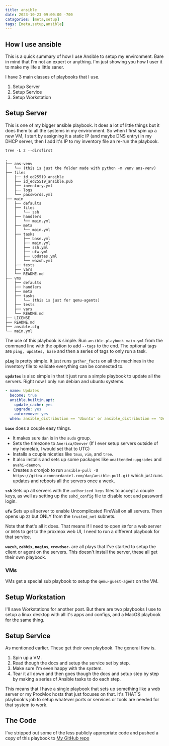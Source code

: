 ```yaml
---
title: ansible
date: 2023-10-23 09:00:00 -700
catagories: [meta,setup]
tags: [meta,setup,ansible]
---
```


## How I use ansible

This is a quick summary of how I use Ansible to setup my environment. Bare in mind that I'm not an expert or anything. I'm just showing you how I user it to make my life a little saner.

I have 3 main classes of playbooks that I use.

1. Setup Server
2. Setup Service
3. Setup Workstation

## Setup Server

This is one of my bigger ansible playbook. It does a lot of little things but it does them to all the systems in my environment. So when I first spin up a new VM, I start by assigning it a static IP (and maybe DNS entry) in my DHCP server, then I add it's IP to my inventory file an re-run the playbook.

``` text
tree -L 2 --dirsfirst

.
├── ans-venv
│   └── (this is just the folder made with python -m venv ans-venv)
├── files
│   ├── id_ed25519_ansible
│   ├── id_ed25519_ansible.pub
│   ├── inventory.yml
│   ├── logs
│   └── passwords.yml
├── main
│   ├── defaults
│   ├── files
│   │   └── ssh
│   ├── handlers
│   │   └── main.yml
│   ├── meta
│   │   └── main.yml
│   ├── tasks
│   │   ├── base.yml
│   │   ├── main.yml
│   │   ├── ssh.yml
│   │   ├── ufw.yml
│   │   ├── updates.yml
│   │   └── wazuh.yml
│   ├── tests
│   ├── vars
│   └── README.md
├── vms
│   ├── defaults
│   ├── handlers
│   ├── meta
│   ├── tasks
│   │   └── (this is just for qemu-agents)
│   ├── tests
│   ├── vars
│   └── README.md
├── LICENSE
├── README.md
├── ansible.cfg
└── main.yml
```

The use of this playbook is simple. Run `ansible-playbook main.yml` from the command line with the option to add `--tags` to the end. The optional tags are `ping, updates, base` and then a series of tags to only run a task.

**`ping`** is pretty simple. It just runs `gather_facts` on all the machines in the inventory file to validate everything can be connected to.

**`updates`** is also simple in that it just runs a simple playbook to update all the servers. Right now I only run debian and ubuntu systems.

``` yaml
- name: Updates
  become: true
  ansible.builtin.apt:
    update_cache: yes
    upgrade: yes
    autoremove: yes
  when: ansible_distribution == 'Ubuntu' or ansible_distribution == 'Debian' 
```

**`base`** does a couple easy things.

- It makes sure `dan` is in the `sudo` group.
- Sets the timezone to `America/Denver` (If I ever setup servers outside of my homelab, I would set that to UTC)
- Installs a couple niceties like `tmux`, `vim`, and `tree`.
- It also installs and sets up some packages like `unattended-upgrades` and `avahi-daemon`.
- Creates a cronjob to run `ansible-pull -U https://gitea.oconnordaniel.com/dan/ansible-pull.git` which just runs updates and reboots all the servers once a week.

**`ssh`** Sets up all servers with the `authorized_keys` files to accept a couple keys, as well as setting up the `sshd_config` file to disable root and password login.

**`ufw`** Sets up all server to enable Uncomplicated FireWall on all servers. Then opens up `22` but ONLY from the `trusted_net` subnets.

Note that that's all it does. That means if I need to open `80` for a web server or `8006` to get to the proxmox web UI, I need to run a different playbook for that service.

**`wazuh`, `zabbix`, `nagios`, `crowdsec`.** are all plays that I've started to setup the client or agent on the servers. This doesn't install the server, these all get their own playbook.

### VMs

VMs get a special sub playbook to setup the `qemu-guest-agent` on the VM.

## Setup Workstation

I'll save Workstations for another post. But there are two playbooks I use to setup a linux desktop with all it's apps and configs, and a MacOS playbook for the same thing.

## Setup Service

As mentioned earlier. These get their own playbook. The general flow is.

1. Spin up a VM.
2. Read though the docs and setup the service set by step.
3. Make sure I'm even happy with the system.
4. Tear it all down and then goes though the docs and setup step by step by making a series of Ansible tasks to do each step.

This means that I have a single playbook that sets up something like a web server or my ProxMox hosts that just focuses on that. It's THAT'S playbook's job to setup whatever ports or services or tools are needed for that system to work.

## The Code

I've stripped out some of the less publicly appropriate code and pushed a copy of this playbook to [My GitHub repo](https://github.com/oconnordaniel/Ansible-Pub)
